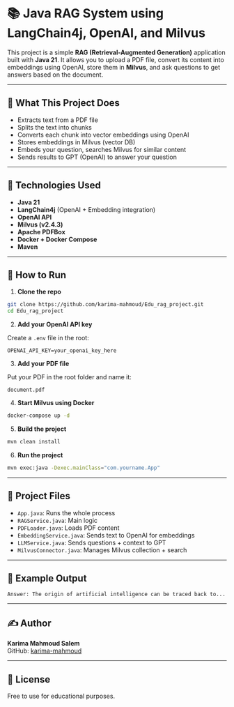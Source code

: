 # 📚 Java RAG System using LangChain4j, OpenAI, and Milvus

This project is a simple **RAG (Retrieval-Augmented Generation)** application built with **Java 21**. It allows you to upload a PDF file, convert its content into embeddings using OpenAI, store them in **Milvus**, and ask questions to get answers based on the document.

---

## 🎯 What This Project Does

- Extracts text from a PDF file
- Splits the text into chunks
- Converts each chunk into vector embeddings using OpenAI
- Stores embeddings in Milvus (vector DB)
- Embeds your question, searches Milvus for similar content
- Sends results to GPT (OpenAI) to answer your question

---

## 🧰 Technologies Used

- **Java 21**
- **LangChain4j** (OpenAI + Embedding integration)
- **OpenAI API**
- **Milvus (v2.4.3)**
- **Apache PDFBox**
- **Docker + Docker Compose**
- **Maven**

---

## 🚀 How to Run

1. **Clone the repo**

```bash
git clone https://github.com/karima-mahmoud/Edu_rag_project.git
cd Edu_rag_project
```

2. **Add your OpenAI API key**

Create a `.env` file in the root:

```
OPENAI_API_KEY=your_openai_key_here
```

3. **Add your PDF file**

Put your PDF in the root folder and name it:

```
document.pdf
```

4. **Start Milvus using Docker**

```bash
docker-compose up -d
```

5. **Build the project**

```bash
mvn clean install
```

6. **Run the project**

```bash
mvn exec:java -Dexec.mainClass="com.yourname.App"
```

---

## 📁 Project Files

- `App.java`: Runs the whole process
- `RAGService.java`: Main logic
- `PDFLoader.java`: Loads PDF content
- `EmbeddingService.java`: Sends text to OpenAI for embeddings
- `LLMService.java`: Sends questions + context to GPT
- `MilvusConnector.java`: Manages Milvus collection + search

---

## 🧪 Example Output

```
Answer: The origin of artificial intelligence can be traced back to...
```

---

## ✍️ Author

**Karima Mahmoud Salem**  
GitHub: [karima-mahmoud](https://github.com/karima-mahmoud)

---

## 🛑 License

Free to use for educational purposes.
